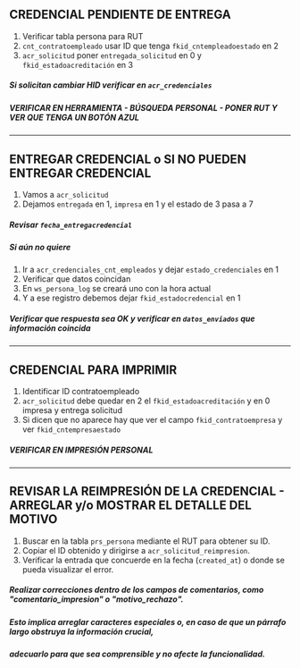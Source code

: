 ## CREDENCIAL PENDIENTE DE ENTREGA

1. Verificar tabla persona para RUT  
2. `cnt_contratoempleado` usar ID que tenga `fkid_cntempleadoestado` en 2  
3. `acr_solicitud` poner `entregada_solicitud` en 0 y `fkid_estadoacreditación` en 3  

##### Si solicitan cambiar HID verificar en `acr_credenciales`  
##### VERIFICAR EN HERRAMIENTA - BÚSQUEDA PERSONAL - PONER RUT Y VER QUE TENGA UN BOTÓN AZUL

---

## ENTREGAR CREDENCIAL o SI NO PUEDEN ENTREGAR CREDENCIAL

1. Vamos a `acr_solicitud`  
2. Dejamos `entregada` en 1, `impresa` en 1 y el estado de 3 pasa a 7  
##### Revisar `fecha_entregacredencial`

##### Si aún no quiere  
1. Ir a `acr_credenciales_cnt_empleados` y dejar `estado_credenciales` en 1  
2. Verificar que datos coincidan  
3. En `ws_persona_log` se creará uno con la hora actual  
4. Y a ese registro debemos dejar `fkid_estadocredencial` en 1  
##### Verificar que respuesta sea OK y verificar en `datos_enviados` que información coincida

---

## CREDENCIAL PARA IMPRIMIR

1. Identificar ID contratoempleado  
2. `acr_solicitud` debe quedar en 2 el `fkid_estadoacreditación` y en 0 impresa y entrega solicitud  
3. Si dicen que no aparece hay que ver el campo `fkid_contratoempresa` y ver `fkid_cntempresaestado`  
##### VERIFICAR EN IMPRESIÓN PERSONAL

---

## REVISAR LA REIMPRESIÓN DE LA CREDENCIAL - ARREGLAR y/o MOSTRAR EL DETALLE DEL MOTIVO

1. Buscar en la tabla `prs_persona` mediante el RUT para obtener su ID.  
2. Copiar el ID obtenido y dirigirse a `acr_solicitud_reimpresion`.  
3. Verificar la entrada que concuerde en la fecha (`created_at`) o donde se pueda visualizar el error.

##### Realizar correcciones dentro de los campos de comentarios, como "comentario_impresion" o "motivo_rechazo".  
##### Esto implica arreglar caracteres especiales o, en caso de que un párrafo largo obstruya la información crucial,  
##### adecuarlo para que sea comprensible y no afecte la funcionalidad.

